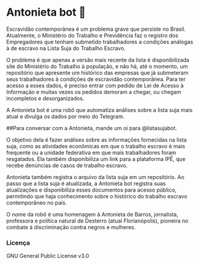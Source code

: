 # Antonieta bot 🤖

Escravidão contemporânea é um problema grave que persiste no Brasil. Atualmente, o Ministério do Trabalho e Previdência faz o registro dos Empregadores que tenham 
submetido trabalhadores a condições análogas à de escravo na Lista Suja do Trabalho Escravo. 

O problema é que apenas a versão mais recente da lista é disponibilizada site do Ministério do Trabalho à população, e não há, até o momento, um repositório que apresente um histórico das empresas que já submeteram seus trabalhadores à condições de escravidão contemporânea. Para ter acesso a esses dados, é preciso entrar com pedido de Lei de Acesso à Informação e muitas vezes os pedidos demoram a chegar, ou chegam incompletos e desorganizados.

A Antonieta bot é uma robô que automatiza análises sobre a lista suja mais atual e divulga os dados por meio do Telegram. 

##Para conversar com a Antonieta, mande um oi para @listasujabot. 

O objetivo dela é fazer análises sobre as informações fornecidas na lista suja, como as atividades econômicas em que o trabalho escravo é mais frequente ou a unidade federativa em que mais trabalhadores foram resgatados. Ela também disponibiliza um link para a plataforma IPÊ, que recebe denúncias de casos de trabalho escravo.

Antonieta também registra o arquivo da lista suja em um repositório. Ao passo que a lista suja é atualizada, a Antonieta bot registra suas atualizações e disponibiliza esses documentos para acesso público, permitindo que haja conhecimento sobre o histórico do trabalho escravo contemporâneo no país.

O nome da robô é uma homenagem à Antonieta de Barros, jornalista, professora e política natural de Desterro (atual Florianópolis), pioneira no combate à discriminação contra negros e mulheres. 

### Licença
GNU General Public License v3.0
